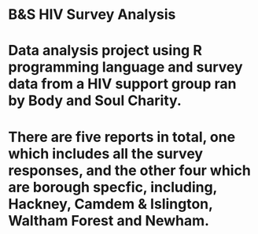# B&S HIV Survey Analysis
# Data analysis project using R programming language and survey data from a HIV support group ran by Body and Soul Charity.
# There are five reports in total, one which includes all the survey responses, and the other four which are borough specfic, including, Hackney, Camdem & Islington, Waltham Forest and Newham.   

